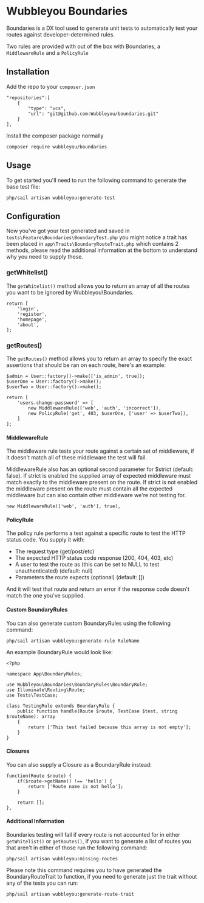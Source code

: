 # Wubbleyou Boundaries
Boundaries is a DX tool used to generate unit tests to automatically test your routes against developer-determined rules.

Two rules are provided with out of the box with Boundaries, a `MiddlewareRule` and a `PolicyRule`

## Installation
Add the repo to your `composer.json`

```
"repositories":[
    {
        "type": "vcs",
        "url": "git@github.com:Wubbleyou/boundaries.git"
    }
],
```

Install the composer package normally

```
composer require wubbleyou/boundaries
```

## Usage
To get started you'll need to run the following command to generate the base test file:
```
php/sail artisan wubbleyou:generate-test
```

## Configuration
Now you've got your test generated and saved in `tests\Feature\Boundaries\BoundaryTest.php` you might notice a trait has been placed in `app\Traits\BoundaryRouteTrait.php` which contains 2 methods, please read the additional information at the bottom to understand why you need to supply these.

### getWhitelist()
The `getWhitelist()` method allows you to return an array of all the routes you want to be ignored by Wubbleyou\Boundaries.

```
return [
    'login',
    'register',
    'homepage',
    'about',
];
```

### getRoutes()
The `getRoutes()` method allows you to return an array to specify the exact assertions that should be ran on each route, here's an example:

```
$admin = User::factory()->make(['is_admin', true]);
$userOne = User::factory()->make();
$userTwo = User::factory()->make();

return [
    'users.change-password' => [
        new MiddlewareRule(['web', 'auth', 'incorrect']),
        new PolicyRule('get', 403, $userOne, ['user' => $userTwo]),
    ]
];
```

#### MiddlewareRule
The middleware rule tests your route against a certain set of middleware, if it doesn't match all of these middleware the test will fail.

MiddlewareRule also has an optional second parameter for $strict (default: false). If strict is enabled the supplied array of expected middleware must match exactly to the middleware present on the route. If strict is not enabled the middleware present on the route must contain all the expected middleware but can also contain other middleware we're not testing for.

```
new MiddlewareRule(['web', 'auth'], true),
```

#### PolicyRule
The policy rule performs a test against a specific route to test the HTTP status code. You supply it with:

- The request type (get/post/etc)
- The expected HTTP status code response (200, 404, 403, etc)
- A user to test the route as (this can be set to NULL to test unauthenticated) (default: null)
- Parameters the route expects (optional) (default: [])

And it will test that route and return an error if the response code doesn't match the one you've supplied.

#### Custom BoundaryRules
You can also generate custom BoundaryRules using the following command:

```
php/sail artisan wubbleyou:generate-rule RuleName
```

An example BoundaryRule would look like:

```
<?php

namespace App\BoundaryRules;

use Wubbleyou\Boundaries\BoundaryRules\BoundaryRule;
use Illuminate\Routing\Route;
use Tests\TestCase;

class TestingRule extends BoundaryRule {
    public function handle(Route $route, TestCase $test, string $routeName): array
    {
        return ['This test failed because this array is not empty'];
    }
}
```

#### Closures
You can also supply a Closure as a BoundaryRule instead:

```
function(Route $route) {
    if($route->getName() !== 'hello') {
        return ['Route name is not hello'];
    }

    return [];
},
```

#### Additional Information
Boundaries testing will fail if every route is not accounted for in either `getWhitelist()` or `getRoutes()`, if you want to generate a list of routes you that aren't in either of those run the following command:

```
php/sail artisan wubbleyou:missing-routes
```

Please note this command requires you to have generated the BoundaryRouteTrait to function, if you need to generate just the trait without any of the tests you can run:

```
php/sail artisan wubbleyou:generate-route-trait
```